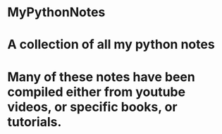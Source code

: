 # MyPythonNotes
# A collection of all my python notes
# Many of these notes have been compiled either from youtube videos, or specific books, or tutorials.
